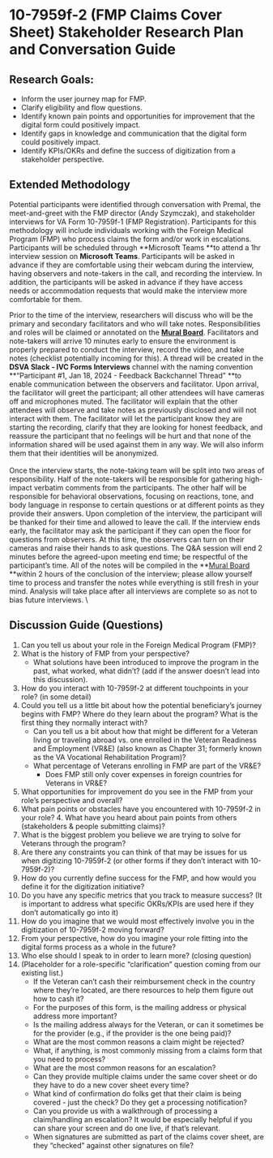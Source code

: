 # 10-7959f-2 (FMP Claims Cover Sheet) Stakeholder Research Plan and Conversation Guide


## Research Goals:



* Inform the user journey map for FMP.
* Clarify eligibility and flow questions.
* Identify known pain points and opportunities for improvement that the digital form could positively impact.
* Identify gaps in knowledge and communication that the digital form could positively impact.
* Identify KPIs/OKRs and define the success of digitization from a stakeholder perspective.


## Extended Methodology

Potential participants were identified through conversation with Premal, the meet-and-greet with the FMP director (Andy Szymczak), and stakeholder interviews for VA Form 10-7959f-1 (FMP Registration). Participants for this methodology will include individuals working with the Foreign Medical Program (FMP) who process claims the form and/or work in escalations. Participants will be scheduled through **Microsoft Teams **to attend a 1hr interview session on **Microsoft Teams**. Participants will be asked in advance if they are comfortable using their webcam during the interview, having observers and note-takers in the call, and recording the interview. In addition, the participants will be asked in advance if they have access needs or accommodation requests that would make the interview more comfortable for them. 

Prior to the time of the interview, researchers will discuss who will be the primary and secondary facilitators and who will take notes. Responsibilities and roles will be claimed or annotated on the **[Mural Board](https://app.mural.co/t/departmentofveteransaffairs9999/m/departmentofveteransaffairs9999/1711319530759/0a07f0c0c866aea66dedcaa43017925806b9117f?sender=ub5dc086a14b6f943de142963)**. Facilitators and note-takers will arrive 10 minutes early to ensure the environment is properly prepared to conduct the interview, record the video, and take notes (checklist potentially incoming for this). A thread will be created in the **DSVA Slack - IVC Forms Interviews** channel with the naming convention **“Participant #1, Jan 18, 2024 - Feedback Backchannel Thread” **to enable communication between the observers and facilitator. Upon arrival, the facilitator will greet the participant; all other attendees will have cameras off and microphones muted. The facilitator will explain that the other attendees will observe and take notes as previously disclosed and will not interact with them. The facilitator will let the participant know they are starting the recording, clarify that they are looking for honest feedback, and reassure the participant that no feelings will be hurt and that none of the information shared will be used against them in any way. We will also inform them that their identities will be anonymized. \
 \
Once the interview starts, the note-taking team will be split into two areas of responsibility. Half of the note-takers will be responsible for gathering high-impact verbatim comments from the participants. The other half will be responsible for behavioral observations, focusing on reactions, tone, and body language in response to certain questions or at different points as they provide their answers. Upon completion of the interview, the participant will be thanked for their time and allowed to leave the call. If the interview ends early, the facilitator may ask the participant if they can open the floor for questions from observers. At this time, the observers can turn on their cameras and raise their hands to ask questions. The Q&A session will end 2 minutes before the agreed-upon meeting end time; be respectful of the participant’s time. All of the notes will be compiled in the **[Mural Board](https://app.mural.co/t/departmentofveteransaffairs9999/m/departmentofveteransaffairs9999/1711319530759/0a07f0c0c866aea66dedcaa43017925806b9117f?sender=ub5dc086a14b6f943de142963) **within 2 hours of the conclusion of the interview; please allow yourself time to process and transfer the notes while everything is still fresh in your mind. Analysis will take place after all interviews are complete so as not to bias future interviews. \



## Discussion Guide (Questions)



1. Can you tell us about your role in the Foreign Medical Program (FMP)?
2. What is the history of FMP from your perspective?
    -  What solutions have been introduced to improve the program in the past, what worked, what didn’t? (add if the answer doesn’t lead into this discussion).
3. How do you interact with 10-7959f-2 at different touchpoints in your role? (in some detail)
4. Could you tell us a little bit about how the potential beneficiary’s journey begins with FMP? Where do they learn about the program? What is the first thing they normally interact with? 
    -  Can you tell us a bit about how that might be different for a Veteran living or traveling abroad vs. one enrolled in the Veteran Readiness and Employment (VR&E) (also known as Chapter 31; formerly known as the VA Vocational Rehabilitation Program)?
   -  What percentage of Veterans enrolling in FMP are part of the VR&E?
        -  Does FMP still only cover expenses in foreign countries for Veterans in VR&E?
5. What opportunities for improvement do you see in the FMP from your role’s perspective and overall?
6. What pain points or obstacles have you encountered with 10-7959f-2 in your role?
    4.  What have you heard about pain points from others (stakeholders & people submitting claims)?
7. What is the biggest problem you believe we are trying to solve for Veterans through the program?
8. Are there any constraints you can think of that may be issues for us when digitizing 10-7959f-2 (or other forms if they don’t interact with 10-7959f-2)?
9. How do you currently define success for the FMP, and how would you define it for the digitization initiative?
10. Do you have any specific metrics that you track to measure success?  (It is important to address what specific OKRs/KPIs are used here if they don’t automatically go into it)
11. How do you imagine that we would most effectively involve you in the digitization of 10-7959f-2 moving forward?
12. From your perspective, how do you imagine your role fitting into the digital forms process as a whole in the future? 
13. Who else should I speak to in order to learn more? (closing question)
14. (Placeholder for a role-specific “clarification” question coming from our existing list.)
    -  If the Veteran can’t cash their reimbursement check in the country where they’re located, are there resources to help them figure out how to cash it?
    - For the purposes of this form, is the mailing address or physical address more important?
    - Is the mailing address always for the Veteran, or can it sometimes be for the provider (e.g., if the provider is the one being paid)?
    - What are the most common reasons a claim might be rejected?
    - What, if anything, is most commonly missing from a claims form that you need to process?
    - What are the most common reasons for an escalation?
    - Can they provide multiple claims under the same cover sheet or do they have to do a new cover sheet every time?
    - What kind of confirmation do folks get that their claim is being covered - just the check? Do they get a processing notification?
    - Can you provide us with a walkthrough of processing a claim/handling an escalation? It would be especially helpful if you can share your screen and do one live, if that’s relevant.
    - When signatures are submitted as part of the claims cover sheet, are they “checked” against other signatures on file?
